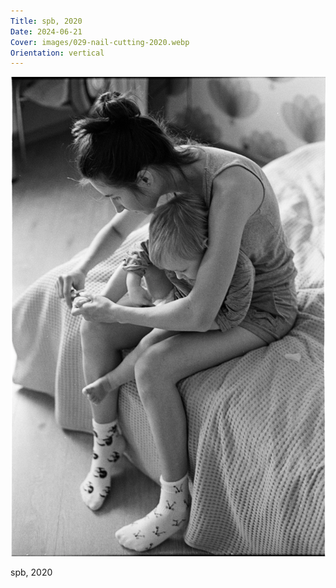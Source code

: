 ```yaml
---
Title: spb, 2020
Date: 2024-06-21
Cover: images/029-nail-cutting-2020.webp
Orientation: vertical
---
```


![spb, 2020](images/029-nail-cutting-2020@2x.webp)

spb, 2020
